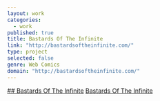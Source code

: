 ```yaml
---
layout: work
categories: 
  - work
published: true
title: Bastards Of The Infinite
link: "http://bastardsoftheinfinite.com/"
type: project
selected: false
genre: Web Comics
domain: "http://bastardsoftheinfinite.com/"
---
```


[## Bastards Of The Infinite](http://bastardsoftheinfinite.com/)
[Bastards Of The Infinite](http://bastardsoftheinfinite.com/)
